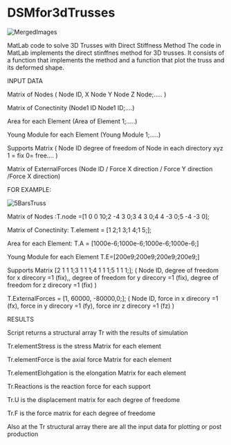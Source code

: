 # DSMfor3dTrusses
![MergedImages](https://github.com/diamontkarakat/DSMfor3dTrusses/assets/72194340/b765aa1b-1b95-4b08-b047-2e517538540b)


MatLab code to solve 3D Trusses with Direct Stiffness Method
The code in MatLab implements the direct stinffnes method for 3D trusses. It consists of a function that implements the method and a function that plot the truss and its deformed shape.


INPUT DATA

Matrix of Nodes ( Node ID, X Node Y Node Z Node;..... )

Matrix of Conectinity (Node1 ID Node1 ID;....)

Area for each Element (Area of Element 1;.....)

Young Module for each Element (Young Module 1;.....)

Supports Matrix ( Node ID degree of freedom of Node in each directory xyz 1 = fix  0= free.... )

Matrix of ExternalForces (Node ID / Force X direction / Force Y direction /Force X direction)

FOR EXAMPLE:

![5BarsTruss](https://github.com/diamontkarakat/DSMfor3dTrusses/assets/72194340/1bd8cb38-d089-4b87-b9dd-c015418740ae)


Matrix of Nodes :T.node =[1 0 0 10;2 -4 3 0;3 4 3 0;4 4 -3 0;5 -4 -3 0];

Matrix of Conectinity: T.element = [1 2;1 3;1 4;1 5;];

Area for each Element: T.A = [1000e-6;1000e-6;1000e-6;1000e-6;]

Young Module for each Element T.E=[200e9;200e9;200e9;200e9;]
 
Supports Matrix [2 1 1 1;3 1 1 1;4 1 1 1;5 1 1 1;]; ( Node ID, degree of freedom for x direcory =1 (fix),, degree of freedom for y direcory =1 (fix), degree of freedom for z direcory =1 (fix) )

T.ExternalForces = [1, 60000, -80000,0;]; ( Node ID, force in x direcory =1 (fx), force in y direcory =1 (fy), force inr z direcory =1 (fz) )



RESULTS

Script returns a structural array Tr with the results of simulation

Tr.elementStress is the stress Matrix for each element

Tr.elementForce is the axial force Matrix for each element

Tr.elementElohgation is the elongation Matrix for each element

Tr.Reactions is the reaction force for each support

Tr.U is the displacement matrix for each degree of freedome

Tr.F is the force matrix for each degree of freedome

Also at the Tr structural array there are all the input data for  plotting or post production










